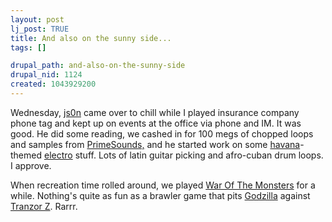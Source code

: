 ```yaml
--- 
layout: post
lj_post: TRUE
title: And also on the sunny side...
tags: []

drupal_path: and-also-on-the-sunny-side
drupal_nid: 1124
created: 1043929200
---
```

Wednesday, <a href="http://js0n.livejournal.com">js0n</a> came over to chill while I played insurance company phone tag and kept up on events at the office via phone and IM. It was good. He did some reading, we cashed in for 100 megs of chopped loops and samples from <a href="http://www.primesounds.com/" target="_blank">PrimeSounds,</a> and he started work on some <a href="http://www.havana-mod.com" target="_blank">havana</a>-themed <a href="http://www.havana-mod.com/havana02.wav" target="_blank">electro</a> stuff. Lots of latin guitar picking and afro-cuban drum loops. I approve.

When recreation time rolled around, we played <a href="http://www.metacritic.com/games/platforms/ps2/warofthemonsters" target="_blank">War Of The Monsters</a> for a while. Nothing's quite as fun as a brawler game that pits <a href="http://www.avia-art.com/godzilla.html" target="_blank">Godzilla</a> against <a href="http://www.angelfire.com/sc/enforcer/" target="_blank">Tranzor Z</a>. Rarrr.
